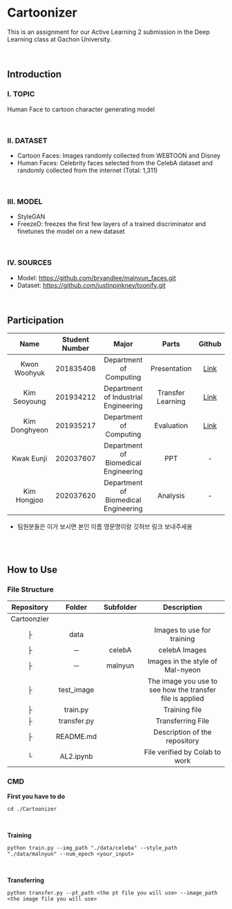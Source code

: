 # Cartoonizer

This is an assignment for our Active Learning 2 submission in the Deep Learning class at Gachon University.

<br>

## Introduction

### I. TOPIC
Human Face to cartoon character generating model

<br>

### II. DATASET
* Cartoon Faces: Images randomly collected from WEBTOON and Disney
* Human Faces: Celebrity faces selected from the CelebA dataset and randomly collected from the internet (Total: 1,311)

<br>

### III. MODEL
* StyleGAN
* FreezeD: freezes the first few layers of a trained discriminator and finetunes the model on a new dataset

<br>

### IV. SOURCES
* Model: https://github.com/bryandlee/malnyun_faces.git
* Dataset: https://github.com/justinpinkney/toonify.git

<br>

## Participation
| Name | Student Number | Major | Parts | Github |
| :---: | :---: | :---: | :---: | :---: |
| Kwon Woohyuk | 201835408 | Department of Computing | Presentation | [Link](https://github.com/Hongsi-Taste) |
| Kim Seoyoung | 201934212 | Department of Industrial Engineering | Transfer Learning | [Link](https://github.com/ksysy) |
| Kim Donghyeon | 201935217 | Department of Computing | Evaluation | [Link](https://github.com/eastlighting1) |
| Kwak Eunji | 202037607 | Department of Biomedical Engineering | PPT | - |
| Kim Hongjoo | 202037620 | Department of Biomedical Engineering | Analysis | - |

* 팀원분들은 이거 보시면 본인 이름 영문명이랑 깃허브 링크 보내주세용

<br>
<br>

## How to Use

### File Structure

| Repository | Folder | Subfolder | Description |
| :---: | :---: | :---: | :---: |
|Cartoonzier | | | |
| ├ | data | | Images to use for training |
| ├ | ─ | celebA | celebA Images |
| ├ | ─ | malnyun | Images in the style of Mal-nyeon |
| ├ | test_image | | The image you use to see how the transfer file is applied |
| ├ | train.py	| | Training file |
| ├ | transfer.py	| | Transferring File |
| ├ | README.md	| | Description of the repository |
| └ | AL2.ipynb	| | File verified by Colab to work |



### CMD

<b> First you have to do </b>

```console
cd ./Cartoonizer
```

<br>

<b> Training </b>

```console
python train.py --img_path "./data/celeba" --style_path "./data/malnyun" --num_epoch <your_input>
```

<br>

<b> Transferring </b>

```console
python transfer.py --pt_path <the pt file you will use> --image_path <the image file you will use>
```
